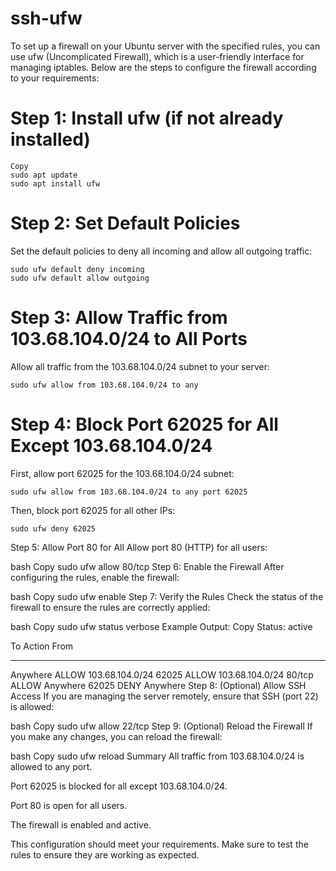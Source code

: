 # ssh-ufw

To set up a firewall on your Ubuntu server with the specified rules, you can use ufw (Uncomplicated Firewall), which is a user-friendly interface for managing iptables. Below are the steps to configure the firewall according to your requirements:

# Step 1: Install ufw (if not already installed)
```
Copy
sudo apt update
sudo apt install ufw
```
# Step 2: Set Default Policies
Set the default policies to deny all incoming and allow all outgoing traffic:

```
sudo ufw default deny incoming
sudo ufw default allow outgoing
```
# Step 3: Allow Traffic from 103.68.104.0/24 to All Ports
Allow all traffic from the 103.68.104.0/24 subnet to your server:
```
sudo ufw allow from 103.68.104.0/24 to any
```
# Step 4: Block Port 62025 for All Except 103.68.104.0/24
First, allow port 62025 for the 103.68.104.0/24 subnet:

```
sudo ufw allow from 103.68.104.0/24 to any port 62025

```
Then, block port 62025 for all other IPs:

```
sudo ufw deny 62025
```

Step 5: Allow Port 80 for All
Allow port 80 (HTTP) for all users:

bash
Copy
sudo ufw allow 80/tcp
Step 6: Enable the Firewall
After configuring the rules, enable the firewall:

bash
Copy
sudo ufw enable
Step 7: Verify the Rules
Check the status of the firewall to ensure the rules are correctly applied:

bash
Copy
sudo ufw status verbose
Example Output:
Copy
Status: active

To                         Action      From
--                         ------      ----
Anywhere                   ALLOW       103.68.104.0/24
62025                      ALLOW       103.68.104.0/24
80/tcp                     ALLOW       Anywhere
62025                      DENY        Anywhere
Step 8: (Optional) Allow SSH Access
If you are managing the server remotely, ensure that SSH (port 22) is allowed:

bash
Copy
sudo ufw allow 22/tcp
Step 9: (Optional) Reload the Firewall
If you make any changes, you can reload the firewall:

bash
Copy
sudo ufw reload
Summary
All traffic from 103.68.104.0/24 is allowed to any port.

Port 62025 is blocked for all except 103.68.104.0/24.

Port 80 is open for all users.

The firewall is enabled and active.

This configuration should meet your requirements. Make sure to test the rules to ensure they are working as expected.

